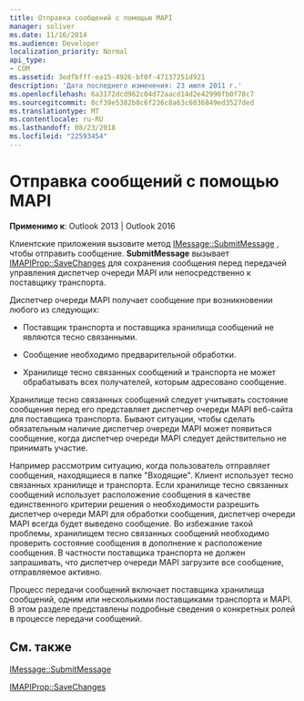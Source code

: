 ```yaml
---
title: Отправка сообщений с помощью MAPI
manager: soliver
ms.date: 11/16/2014
ms.audience: Developer
localization_priority: Normal
api_type:
- COM
ms.assetid: 3edfbfff-ea15-4926-bf0f-47137251d921
description: 'Дата последнего изменения: 23 июля 2011 г.'
ms.openlocfilehash: 6a3172dcd962c04d72aacd14d2e42990fb0f78c7
ms.sourcegitcommit: 0cf39e5382b8c6f236c8a63c6036849ed3527ded
ms.translationtype: MT
ms.contentlocale: ru-RU
ms.lasthandoff: 08/23/2018
ms.locfileid: "22593454"
---
```

# <a name="sending-messages-by-using-mapi"></a>Отправка сообщений с помощью MAPI

  
  
**Применимо к**: Outlook 2013 | Outlook 2016 
  
Клиентские приложения вызовите метод [IMessage::SubmitMessage](imessage-submitmessage.md) , чтобы отправить сообщение. **SubmitMessage** вызывает [IMAPIProp::SaveChanges](imapiprop-savechanges.md) для сохранения сообщения перед передачей управления диспетчер очереди MAPI или непосредственно к поставщику транспорта. 
  
Диспетчер очереди MAPI получает сообщение при возникновении любого из следующих:
  
- Поставщик транспорта и поставщика хранилища сообщений не являются тесно связанными.
    
- Сообщение необходимо предварительной обработки.
    
- Хранилище тесно связанных сообщений и транспорта не может обрабатывать всех получателей, которым адресовано сообщение.
    
Хранилище тесно связанных сообщений следует учитывать состояние сообщения перед его представляет диспетчер очереди MAPI веб-сайта для поставщика транспорта. Бывают ситуации, чтобы сделать обязательным наличие диспетчер очереди MAPI может появиться сообщение, когда диспетчер очереди MAPI следует действительно не принимать участие.
  
Например рассмотрим ситуацию, когда пользователь отправляет сообщения, находящиеся в папке "Входящие". Клиент использует тесно связанных хранилище и транспорта. Если хранилище тесно связанных сообщений использует расположение сообщения в качестве единственного критерии решения о необходимости разрешить диспетчер очереди MAPI для обработки сообщения, диспетчер очереди MAPI всегда будет выведено сообщение. Во избежание такой проблемы, хранилищем тесно связанных сообщений необходимо проверить состояние сообщения в дополнение к расположение сообщения. В частности поставщика транспорта не должен запрашивать, что диспетчер очереди MAPI загрузите все сообщение, отправляемое активно.
  
Процесс передачи сообщений включает поставщика хранилища сообщений, одним или несколькими поставщиками транспорта и MAPI. В этом разделе представлены подробные сведения о конкретных ролей в процессе передачи сообщений.
  
## <a name="see-also"></a>См. также



[IMessage::SubmitMessage](imessage-submitmessage.md)
  
[IMAPIProp::SaveChanges](imapiprop-savechanges.md)


